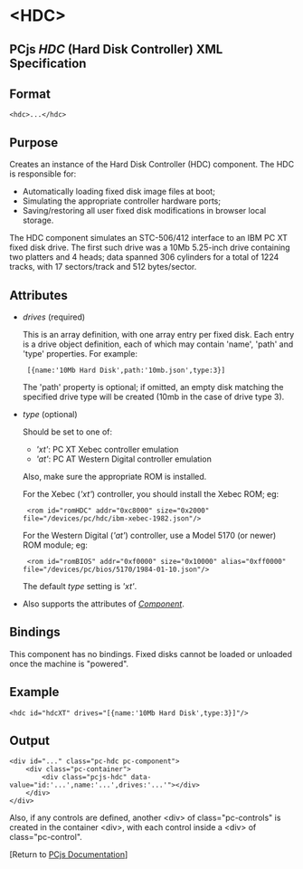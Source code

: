 &lt;HDC&gt;
===

PCjs *HDC* (Hard Disk Controller) XML Specification
---

Format
---
	<hdc>...</hdc>

Purpose
---
Creates an instance of the Hard Disk Controller (HDC) component. The HDC is responsible for:

- Automatically loading fixed disk image files at boot;
- Simulating the appropriate controller hardware ports;
- Saving/restoring all user fixed disk modifications in browser local storage.

The HDC component simulates an STC-506/412 interface to an IBM PC XT fixed disk drive.
The first such drive was a 10Mb 5.25-inch drive containing two platters and 4 heads; data spanned 306 cylinders
for a total of 1224 tracks, with 17 sectors/track and 512 bytes/sector.

Attributes
---
 * *drives* (required)
 
	This is an array definition, with one array entry per fixed disk. Each entry is a drive object definition,
	each of which may contain 'name', 'path' and 'type' properties. For example:
	
		[{name:'10Mb Hard Disk',path:'10mb.json',type:3}]
		
	The 'path' property is optional; if omitted, an empty disk matching the specified drive type will be created
	(10mb in the case of drive type 3).
	
 * *type* (optional)
 
	Should be set to one of:
	
	 * *'xt'*: PC XT Xebec controller emulation
	 * *'at'*: PC AT Western Digital controller emulation
	
	Also, make sure the appropriate ROM is installed.
	
	For the Xebec (*'xt'*) controller, you should install the Xebec ROM; eg:
	
		<rom id="romHDC" addr="0xc8000" size="0x2000" file="/devices/pc/hdc/ibm-xebec-1982.json"/>

	For the Western Digital (*'at'*) controller, use a Model 5170 (or newer) ROM module; eg:

		<rom id="romBIOS" addr="0xf0000" size="0x10000" alias="0xff0000" file="/devices/pc/bios/5170/1984-01-10.json"/>

	The default *type* setting is *'xt'*.

 * Also supports the attributes of *[Component](/docs/pcjs/component/)*.

Bindings
---
This component has no bindings. Fixed disks cannot be loaded or unloaded once the machine is "powered".

Example
---
	<hdc id="hdcXT" drives="[{name:'10Mb Hard Disk',type:3}]"/>

Output
---
	<div id="..." class="pc-hdc pc-component">
		<div class="pc-container">
			<div class="pcjs-hdc" data-value="id:'...',name:'...',drives:'...'"></div>
		</div>
	</div>

Also, if any controls are defined, another &lt;div&gt; of class="pc-controls" is created in the container &lt;div&gt;,
with each control inside a &lt;div&gt; of class="pc-control".

[Return to [PCjs Documentation](..)]